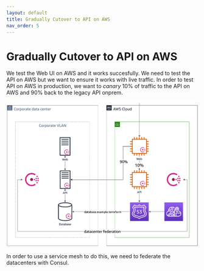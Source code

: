 ```yaml
---
layout: default
title: Gradually Cutover to API on AWS
nav_order: 5
---
```


# Gradually Cutover to API on AWS

We test the Web UI on AWS and it works succesfully. We need to test the API on AWS
but we want to ensure it works with live traffic. In order to test API on AWS in production,
we want to _canary_ 10% of traffic to the API on AWS and 90% back to the legacy API onprem.

![Direct all user traffic to Web UI on AWS and canary traffic between AWS and onprem](images/stage4/architecture.png)

In order to use a service mesh to do this, we need to federate the datacenters with Consul.


